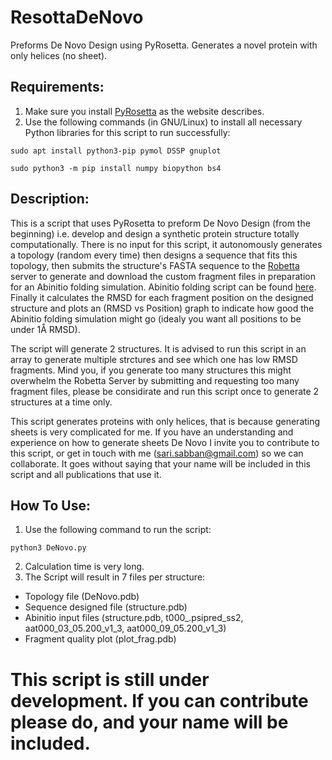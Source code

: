 # ResottaDeNovo
Preforms De Novo Design using PyRosetta. Generates a novel protein with only helices (no sheet).

## Requirements:
1. Make sure you install [PyRosetta](http://www.pyrosetta.org) as the website describes.
2. Use the following commands (in GNU/Linux) to install all necessary Python libraries for this script to run successfully:

`sudo apt install python3-pip pymol DSSP gnuplot`

`sudo python3 -m pip install numpy biopython bs4`

## Description:
This is a script that uses PyRosetta to preform De Novo Design (from the beginning) i.e. develop and design a synthetic protein structure totally computationally. There is no input for this script, it autonomously generates a topology (random every time) then designs a sequence that fits this topology, then submits the structure's FASTA sequence to the [Robetta](http://www.robetta.org/) server to generate and download the custom fragment files in preparation for an Abinitio folding simulation. Abinitio folding script can be found [here](https://github.com/sarisabban/RosettaAbinitio). Finally it calculates the RMSD for each fragment position on the designed structure and plots an (RMSD vs Position) graph to indicate how good the Abinitio folding simulation might go (idealy you want all positions to be under 1Å RMSD).

The script will generate 2 structures. It is advised to run this script in an array to generate multiple strctures and see which one has low RMSD fragments. Mind you, if you generate too many structures this might overwhelm the Robetta Server by submitting and requesting too many fragment files, please be considirate and run this script once to generate 2 structures at a time only.

This script generates proteins with only helices, that is because generating sheets is very complicated for me. If you have an understanding and experience on how to generate sheets De Novo I invite you to contribute to this script, or get in touch with me (sari.sabban@gmail.com) so we can collaborate. It goes without saying that your name will be included in this script and all publications that use it.

## How To Use:
1. Use the following command to run the script:

`python3 DeNovo.py`

2. Calculation time is very long.
3. The Script will result in 7 files per structure:
* Topology file (DeNovo.pdb)
* Sequence designed file (structure.pdb)
* Abinitio input files (structure.pdb, t000_.psipred_ss2, aat000_03_05.200_v1_3, aat000_09_05.200_v1_3)
* Fragment quality plot (plot_frag.pdb)

# This script is still under development. If you can contribute please do, and your name will be included.
